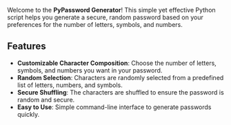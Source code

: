 
Welcome to the **PyPassword Generator**! This simple yet effective Python script helps you generate a secure, random password based on your preferences for the number of letters, symbols, and numbers.

## Features

- **Customizable Character Composition**: Choose the number of letters, symbols, and numbers you want in your password.
- **Random Selection**: Characters are randomly selected from a predefined list of letters, numbers, and symbols.
- **Secure Shuffling**: The characters are shuffled to ensure the password is random and secure.
- **Easy to Use**: Simple command-line interface to generate passwords quickly.
